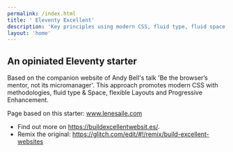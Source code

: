 ```yaml
---
permalink: /index.html
title: ' Eleventy Excellent'
description: 'Key principles using modern CSS, fluid type, fluid space, flexible layout and progressive enhancement will help you to build better front-ends that work for everyone.'
layout: 'home'
---
```


## An opiniated Eleventy starter

Based on the companion website of Andy Bell's talk 'Be the browser’s mentor, not its micromanager'.
This approach promotes modern CSS with methodologies, fluid type & Space, flexible Layouts and Progressive Enhancement.

Page based on this starter: www.lenesaile.com

- Find out more on https://buildexcellentwebsit.es/.
- Remix the original: https://glitch.com/edit/#!/remix/build-excellent-websites
